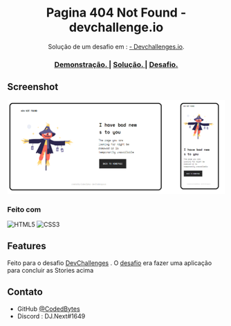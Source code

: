 <!-- Please update value in the {}  -->

<h1 align="center">Pagina 404 Not Found - devchallenge.io</h1>

<div align="center">
   Solução de um desafio em : <a href="http://devchallenges.io" target="_blank"> - Devchallenges.io</a>.
</div>

<div align="center">
  <h3>
    <a href="https://codedbytes.github.io/404-Not-Found-Page-Template/">
      Demonstração.
    </a>
    <span> | </span>
    <a href="https://devchallenges.io/solutions/kFayiRVDmDjkZMGhzjtU">
      Solução.
    </a>
    <span> | </span>
    <a href="https://devchallenges.io/challenges/wBunSb7FPrIepJZAg0sY">
      Desafio.
    </a>
  </h3>
</div>


<!-- OVERVIEW -->

## Screenshot

![screenshot](/demostration.png)


### Feito com

<!-- This section should list any major frameworks that you built your project using. Here are a few examples.-->

![HTML5](https://img.shields.io/badge/html5-%23E34F26.svg?style=for-the-badge&logo=html5&logoColor=white)
![CSS3](https://img.shields.io/badge/css3-%231572B6.svg?style=for-the-badge&logo=css3&logoColor=white)

## Features

<!-- List the features of your application or follow the template. Don't share the figma file here :) -->

Feito para o desafio [DevChallenges](https://devchallenges.io/challenges) . O [desafio](https://devchallenges.io/challenges/wBunSb7FPrIepJZAg0sY) era fazer
uma aplicação para concluir as Stories acima


## Contato

- GitHub [@CodedBytes](https://github.com/CodedBytes/)
- Discord : DJ.Next#1649
